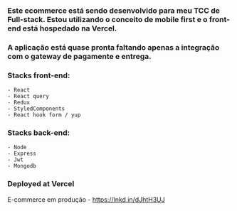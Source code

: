### Este ecommerce está sendo desenvolvido para meu TCC de Full-stack. Estou utilizando o conceito de mobile first e o front-end está hospedado na Vercel. 

### A aplicação está quase pronta faltando apenas a integração com o gateway de pagamente e entrega.

### Stacks front-end:
    - React
    - React query
    - Redux
    - StyledComponents
    - React hook form / yup

### Stacks back-end:
    - Node
    - Express
    - Jwt
    - Mongodb

### Deployed at Vercel

E-commerce em produção - https://lnkd.in/dJhtH3UJ
